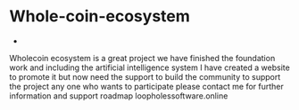 # Whole-coin-ecosystem
-
Wholecoin ecosystem is a great project we have finished the foundation work and including the artificial intelligence system I have created a website to promote it but now need the support to build the community to support the project any one who wants to participate please contact me for further information and support 
roadmap
loopholessoftware.online
